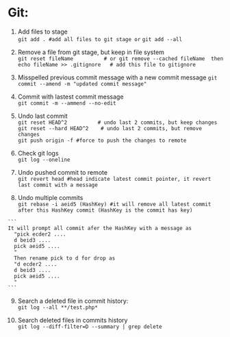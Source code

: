 # Git:
  1. Add files to stage  
    ```git add . #add all files to git stage or```
    ```git add --all ```
      
  2. Remove a file from git stage, but keep in file system  
      ``` git reset fileName          # or git remove --cached fileName  then ```  
      ``` echo fileName >> .gitignore   # add this file to gitignore ```
      
  3. Misspelled previous commit message with a new commit message
    ```git commit --amend -m "updated commit message" ```    
  
  4. Commit with lastest commit message   
      ```git commit -m --ammend --no-edit ```
      
  5. Undo last commit  
      ``` git reset HEAD^2          # undo last 2 commits, but keep changes   ```   
      ```git reset --hard HEAD^2    # undo last 2 commits, but remove changes ```   
      ```git push origin -f #force to push the changes to remote```
      
   6. Check git logs   
      ```git log --oneline ```   
      
   7. Undo pushed commit to remote   
      ```git revert head #head indicate latest commit pointer, it revert last commit with a message```
  
   8. Undo multiple commits   
    ```git rebase -i aeid5 (HashKey) #it will remove all latest commit after this HashKey commit (HashKey is the commit has key)```
    
    ```
    It will prompt all commit afer the HashKey with a message as 
      "pick ecder2 ....
      d beid3 ....
      pick aeid5 ....
      "    
      Then rename pick to d for drop as
      "d ecder2 ....
      d beid3 ....
      pick aeid5 ....
      "    
    ```

  9. Search a deleted file in commit history:  
      ```git log --all **/test.php*```
  
  10. Search deleted files in commits history  
      ```git log --diff-filter=D --summary | grep delete```
